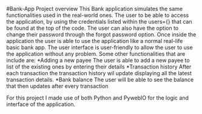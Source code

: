 #Bank-App Project overview 
This Bank application simulates the same functionalities
used in the real-world ones.
The user to be able to access the application, by using
the credentials listed within the users={} that can be found at the top of the code.
The user can also have the option to change their
password through the forgot password option.
Once inside the application the user is able to use the 
application like a normal real-life basic bank app.
The user interface is user-friendly to  allow the user to use the application 
without any problem.
Some other functionalities that are include are:
*Adding a new payee
The user is able to add a new payee to list of the existing ones by entering their details 
*Transaction history
After each transaction the transaction history wil update displaying all the latest transaction details.
*Bank balance
The user will be able to see the balance that then updates after every transaction

For this project I made use of both Python and PywebIO for the logic and interface of the application.
